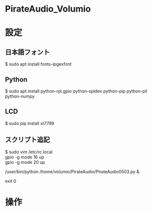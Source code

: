 # PirateAudio_Volumio

# 設定
## 日本語フォント
$ sudo apt install fonts-ipgexfont

## Python
$ sudo apt install python-rpi.gpio python-spidev python-pip python-pil python-numpy

## LCD
$ sudo pip install st7789

## スクリプト追記
$ sudo vim /etc/rc.local  
gpio -g mode 16 up  
gpio -g mode 20 up

/user/bin/python /home/volumio/PirateAudio/PirateAudio0503.py &

exit 0

# 操作

